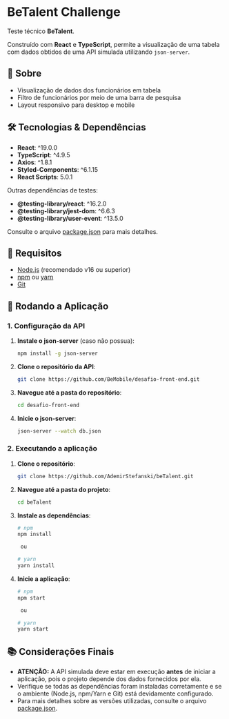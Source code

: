 # BeTalent Challenge

Teste técnico **BeTalent**. 

Construído com **React** e **TypeScript**, permite a visualização de uma tabela com dados obtidos de uma API simulada utilizando `json-server`.


## 📖 Sobre

- Visualização de dados dos funcionários em tabela
- Filtro de funcionários por meio de uma barra de pesquisa
- Layout responsivo para desktop e mobile


## 🛠️ Tecnologias & Dependências

- **React**: ^19.0.0
- **TypeScript**: ^4.9.5  
- **Axios**: ^1.8.1  
- **Styled-Components**: ^6.1.15  
- **React Scripts**: 5.0.1  

Outras dependências de testes:
- **@testing-library/react**: ^16.2.0  
- **@testing-library/jest-dom**: ^6.6.3  
- **@testing-library/user-event**: ^13.5.0  

Consulte o arquivo [package.json](./package.json) para mais detalhes.


## 🔧 Requisitos

- [Node.js](https://nodejs.org/) (recomendado v16 ou superior)
- [npm](https://www.npmjs.com/) ou [yarn](https://yarnpkg.com/)
- [Git](https://git-scm.com/)


## 🚀 Rodando a Aplicação

### 1. Configuração da API


1. **Instale o json-server** (caso não possua):

   ```bash
   npm install -g json-server

2. **Clone o repositório da API**:

   ```bash
   git clone https://github.com/BeMobile/desafio-front-end.git

3. **Navegue até a pasta do repositório**:

   ```bash
   cd desafio-front-end

4. **Inicie o json-server**:

   ```bash
   json-server --watch db.json

### 2. Executando a aplicação

1. **Clone o repositório**:

   ```bash
   git clone https://github.com/AdemirStefanski/beTalent.git

2. **Navegue até a pasta do projeto**:

   ```bash
   cd beTalent

3. **Instale as dependências**:

   ```bash
   # npm
   npm install

    ou
   
   # yarn
   yarn install

4. **Inicie a aplicação**:

   ```bash
   # npm
   npm start

    ou
   
   # yarn
   yarn start

## 📚 Considerações Finais

- **ATENÇÃO:** A API simulada deve estar em execução **antes** de iniciar a aplicação, pois o projeto depende dos dados fornecidos por ela.
- Verifique se todas as dependências foram instaladas corretamente e se o ambiente (Node.js, npm/Yarn e Git) está devidamente configurado.
- Para mais detalhes sobre as versões utilizadas, consulte o arquivo [package.json](./package.json).
